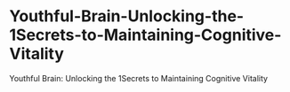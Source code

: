 # Youthful-Brain-Unlocking-the-1Secrets-to-Maintaining-Cognitive-Vitality
Youthful Brain: Unlocking the 1Secrets to Maintaining Cognitive Vitality
